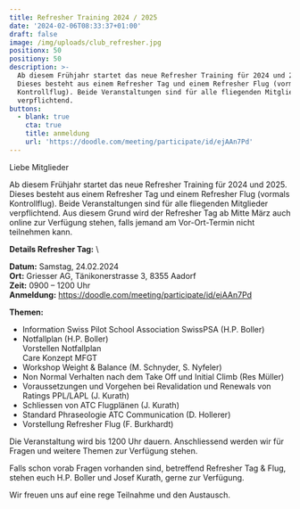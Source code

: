 ```yaml
---
title: Refresher Training 2024 / 2025
date: '2024-02-06T08:33:37+01:00'
draft: false
image: /img/uploads/club_refresher.jpg
positionx: 50
positiony: 50
description: >-
  Ab diesem Frühjahr startet das neue Refresher Training für 2024 und 2025.
  Dieses besteht aus einem Refresher Tag und einem Refresher Flug (vormals
  Kontrollflug). Beide Veranstaltungen sind für alle fliegenden Mitglieder
  verpflichtend.
buttons:
  - blank: true
    cta: true
    title: anmeldung
    url: 'https://doodle.com/meeting/participate/id/ejAAn7Pd'
---
```

Liebe Mitglieder

Ab diesem Frühjahr startet das neue Refresher Training für 2024 und 2025. Dieses besteht aus einem Refresher Tag und einem Refresher Flug (vormals Kontrollflug). Beide Veranstaltungen sind für alle fliegenden Mitglieder verpflichtend. Aus diesem Grund wird der Refresher Tag ab Mitte März auch online zur Verfügung stehen, falls jemand am Vor-Ort-Termin nicht teilnehmen kann.

**Details Refresher Tag:** \

**Datum:** Samstag, 24.02.2024 \
**Ort:** Griesser AG, Tänikonerstrasse 3, 8355 Aadorf \
**Zeit:** 0900 – 1200 Uhr \
**Anmeldung:**  https://doodle.com/meeting/participate/id/ejAAn7Pd

**Themen:**

* Information Swiss Pilot School Association SwissPSA (H.P. Boller)
* Notfallplan (H.P. Boller) \
  Vorstellen Notfallplan \
  Care Konzept MFGT
* Workshop Weight & Balance (M. Schnyder, S. Nyfeler)
* Non Normal Verhalten nach dem Take Off und Initial Climb (Res Müller)
* Voraussetzungen und Vorgehen bei Revalidation und Renewals von Ratings PPL/LAPL (J. Kurath)
* Schliessen von ATC Flugplänen (J. Kurath)
* Standard Phraseologie ATC Communication (D. Hollerer)
* Vorstellung Refresher Flug (F. Burkhardt)

Die Veranstaltung wird bis 1200 Uhr dauern. Anschliessend werden wir für Fragen und weitere Themen zur Verfügung stehen.

Falls schon vorab Fragen vorhanden sind, betreffend Refresher Tag & Flug, stehen euch H.P. Boller und Josef Kurath, gerne zur Verfügung.

Wir freuen uns auf eine rege Teilnahme und den Austausch.
